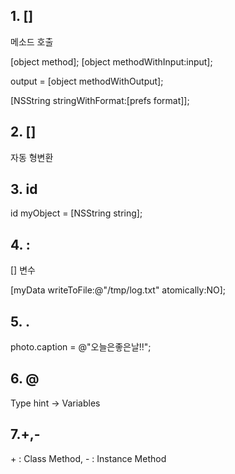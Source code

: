 ## 1. []

메소드 호출

[object method];
[object methodWithInput:input];

output = [object methodWithOutput];

[NSString stringWithFormat:[prefs format]];


## 2. []

자동 형변환

## 3. id

id myObject = [NSString string];


## 4. : 

[] 변수

[myData writeToFile:@"/tmp/log.txt" atomically:NO];


## 5. .

photo.caption = @"오늘은좋은날!!";

## 6. @

Type hint -> Variables


## 7.+,-

\+ : Class Method, - : Instance Method
